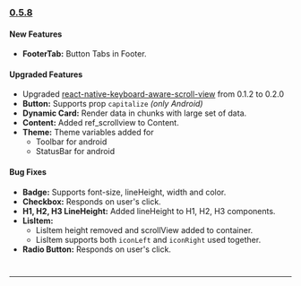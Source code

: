 ### [0.5.8](https://github.com/GeekyAnts/NativeBase/releases/tag/v0.5.8)

#### New Features
* **FooterTab:** Button Tabs in Footer.


#### Upgraded Features

* Upgraded [react-native-keyboard-aware-scroll-view](https://github.com/APSL/react-native-keyboard-aware-scroll-view) from 0.1.2 to 0.2.0
* **Button:** Supports prop <code>capitalize</code> <i>(only Android)</i>
* **Dynamic Card:** Render data in chunks with large set of data.
* **Content:** Added ref_scrollview to Content.
* **Theme:** Theme variables added for
  * Toolbar for android
  * StatusBar for android


#### Bug Fixes

* **Badge:** Supports font-size, lineHeight, width and color.
* **Checkbox:** Responds on user's click.
* **H1, H2, H3 LineHeight:** Added lineHeight to H1, H2, H3 components.
* **LisItem:**
  * LisItem height removed and scrollView added to container.
  * LisItem supports both <code>iconLeft</code> and <code>iconRight</code> used together.
* **Radio Button:** Responds on user's click.

<hr style="margin-top: 40px">
